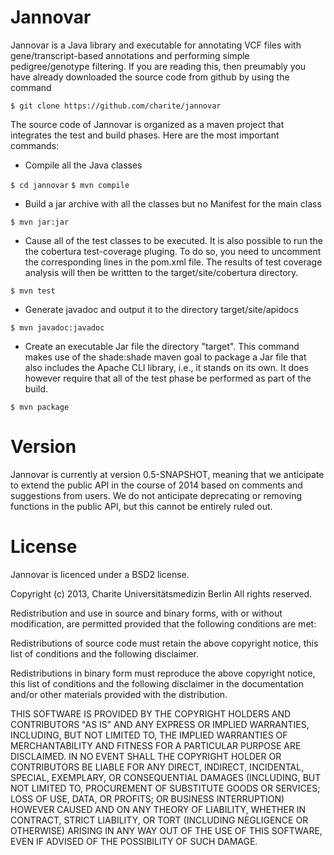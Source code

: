 Jannovar
=================


Jannovar is a Java library and executable for annotating VCF files with 
gene/transcript-based annotations and performing simple pedigree/genotype 
filtering. If you are reading this, then preumably you have already 
downloaded the source code from github by using the command

`$ git clone https://github.com/charite/jannovar`

The source code of Jannovar is organized as a maven project 
that integrates the test and build phases. Here are the most important commands:


* Compile all the Java classes

`$ cd jannovar`
`$ mvn compile`
 
* Build a jar archive with all the classes but no Manifest for the main class

`$ mvn jar:jar`
 
* Cause all of the test classes to be executed. It is also possible
   to run the the cobertura test-coverage pluging. To do so, you need to 
   uncomment the corresponding lines in the pom.xml file. The results of
   test coverage analysis will then be writtten to the 
   target/site/cobertura directory.

`$ mvn test`

*  Generate javadoc and output it to the directory target/site/apidocs

`$ mvn javadoc:javadoc`

* Create an executable Jar file the directory "target". This command 
   makes use of the shade:shade maven goal to package a Jar file that also 
   includes the Apache CLI library, i.e., it stands on its own. It does however 
   require that all of the test phase be performed as part of the 
   build.

`$ mvn package`

Version
==========
Jannovar is currently at version 0.5-SNAPSHOT, meaning that we anticipate to extend the public API in the course of 2014 based on comments and suggestions from users. We do not anticipate deprecating or removing functions in the public API, but this cannot be entirely ruled out.

License
===========
Jannovar is licenced under a BSD2 license.


Copyright (c) 2013, Charite Universitätsmedizin Berlin
All rights reserved.

Redistribution and use in source and binary forms, with or without
modification, are permitted provided that the following conditions are
met:

Redistributions of source code must retain the above copyright notice,
this list of conditions and the following disclaimer.  

Redistributions in binary form must reproduce the above copyright
notice, this list of conditions and the following disclaimer in the
documentation and/or other materials provided with the distribution.

THIS SOFTWARE IS PROVIDED BY THE COPYRIGHT HOLDERS AND CONTRIBUTORS
"AS IS" AND ANY EXPRESS OR IMPLIED WARRANTIES, INCLUDING, BUT NOT
LIMITED TO, THE IMPLIED WARRANTIES OF MERCHANTABILITY AND FITNESS FOR
A PARTICULAR PURPOSE ARE DISCLAIMED. IN NO EVENT SHALL THE COPYRIGHT
HOLDER OR CONTRIBUTORS BE LIABLE FOR ANY DIRECT, INDIRECT, INCIDENTAL,
SPECIAL, EXEMPLARY, OR CONSEQUENTIAL DAMAGES (INCLUDING, BUT NOT
LIMITED TO, PROCUREMENT OF SUBSTITUTE GOODS OR SERVICES; LOSS OF USE,
DATA, OR PROFITS; OR BUSINESS INTERRUPTION) HOWEVER CAUSED AND ON ANY
THEORY OF LIABILITY, WHETHER IN CONTRACT, STRICT LIABILITY, OR TORT
(INCLUDING NEGLIGENCE OR OTHERWISE) ARISING IN ANY WAY OUT OF THE USE
OF THIS SOFTWARE, EVEN IF ADVISED OF THE POSSIBILITY OF SUCH DAMAGE.
